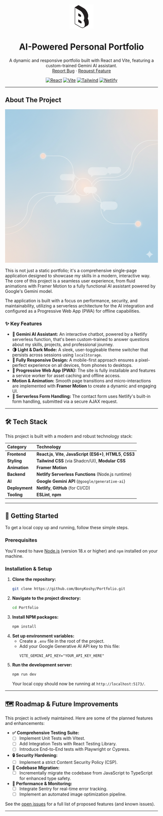 <div align="center">
  <img src="./public/letter-b.png" alt="Logo" width="80" height="80">
  <h1 align="center">AI-Powered Personal Portfolio</h1>
  <p align="center">
    A dynamic and responsive portfolio built with React and Vite, featuring a custom-trained Gemini AI assistant.
    <br />
    <a href="https://github.com/BonyKoshy/Portfolio/issues">Report Bug</a>
    ·
    <a href="https://github.com/BonyKoshy/Portfolio/issues">Request Feature</a>
  </p>
</div>

<div align="center">

[![React][React.js]][React-url] [![Vite][Vite.js]][Vite-url] [![Tailwind][TailwindCSS]][Tailwind-url] [![Netlify][Netlify.com]][Netlify-url]

</div>

---

## About The Project

![Portfolio Screenshot](./public/projects/connectly.png)

This is not just a static portfolio; it's a comprehensive single-page application designed to showcase my skills in a modern, interactive way. The core of this project is a seamless user experience, from fluid animations with Framer Motion to a fully functional AI assistant powered by Google's Gemini model.

The application is built with a focus on performance, security, and maintainability, utilizing a serverless architecture for the AI integration and configured as a Progressive Web App (PWA) for offline capabilities.

### ✨ Key Features

* **🤖 Gemini AI Assistant:** An interactive chatbot, powered by a Netlify serverless function, that's been custom-trained to answer questions about my skills, projects, and professional journey.
* **🌗 Light & Dark Mode:** A sleek, user-toggleable theme switcher that persists across sessions using `localStorage`.
* **📱 Fully Responsive Design:** A mobile-first approach ensures a pixel-perfect experience on all devices, from phones to desktops.
* **🚀 Progressive Web App (PWA):** The site is fully installable and features a service worker for asset caching and offline access.
* **Motion & Animation:** Smooth page transitions and micro-interactions are implemented with **Framer Motion** to create a dynamic and engaging UI.
* **📝 Serverless Form Handling:** The contact form uses Netlify's built-in form handling, submitted via a secure AJAX request.

---

## 🛠️ Tech Stack

This project is built with a modern and robust technology stack:

| Category      | Technology                                                                                                                              |
| :------------ | :-------------------------------------------------------------------------------------------------------------------------------------- |
| **Frontend** | **React.js**, **Vite**, **JavaScript (ES6+)**, **HTML5**, **CSS3** |
| **Styling** | **Tailwind CSS** (via Shadcn/UI), **Modular CSS** |
| **Animation** | **Framer Motion** |
| **Backend** | **Netlify Serverless Functions** (Node.js runtime)                                                                                      |
| **AI** | **Google Gemini API** (`@google/generative-ai`)                                                                                         |
| **Deployment**| **Netlify**, **GitHub** (for CI/CD)                                                                                                       |
| **Tooling** | **ESLint**, **npm** |

---

## 🚀 Getting Started

To get a local copy up and running, follow these simple steps.

### Prerequisites

You'll need to have [Node.js](https://nodejs.org/) (version 18.x or higher) and `npm` installed on your machine.

### Installation & Setup

1.  **Clone the repository:**
    ```sh
    git clone https://github.com/BonyKoshy/Portfolio.git
    ```
2.  **Navigate to the project directory:**
    ```sh
    cd Portfolio
    ```
3.  **Install NPM packages:**
    ```sh
    npm install
    ```
4.  **Set up environment variables:**
    * Create a `.env` file in the root of the project.
    * Add your Google Generative AI API key to this file:
        ```env
        VITE_GEMINI_API_KEY="YOUR_API_KEY_HERE"
        ```
5.  **Run the development server:**
    ```sh
    npm run dev
    ```
    Your local copy should now be running at `http://localhost:5173/`.

---

## 🗺️ Roadmap & Future Improvements

This project is actively maintained. Here are some of the planned features and enhancements:

* **✅ Comprehensive Testing Suite:**
    * [ ] Implement Unit Tests with Vitest.
    * [ ] Add Integration Tests with React Testing Library.
    * [ ] Introduce End-to-End tests with Playwright or Cypress.
* **🔒 Security Hardening:**
    * [ ] Implement a strict Content Security Policy (CSP).
* **🔧 Codebase Migration:**
    * [ ] Incrementally migrate the codebase from JavaScript to TypeScript for enhanced type safety.
* **🚀 Performance & Monitoring:**
    * [ ] Integrate Sentry for real-time error tracking.
    * [ ] Implement an automated image optimization pipeline.

See the [open issues](https://github.com/BonyKoshy/Portfolio/issues) for a full list of proposed features (and known issues).

---

[React.js]: https://img.shields.io/badge/React-20232A?style=for-the-badge&logo=react&logoColor=61DAFB
[React-url]: https://reactjs.org/
[Vite.js]: https://img.shields.io/badge/Vite-646CFF?style=for-the-badge&logo=vite&logoColor=white
[Vite-url]: https://vitejs.dev/
[TailwindCSS]: https://img.shields.io/badge/Tailwind_CSS-38B2AC?style=for-the-badge&logo=tailwind-css&logoColor=white
[Tailwind-url]: https://tailwindcss.com/
[Netlify.com]: https://img.shields.io/badge/Netlify-00C7B7?style=for-the-badge&logo=netlify&logoColor=white
[Netlify-url]: https://www.netlify.com/